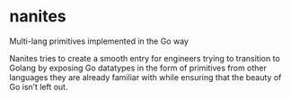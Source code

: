 # nanites

Multi-lang primitives implemented in the Go way

Nanites tries to create a smooth entry for engineers trying to transition to Golang by exposing Go datatypes in the form of primitives from other languages they are already familiar with while ensuring that the beauty of Go isn’t left out.
